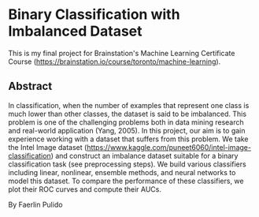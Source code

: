 # Binary Classification with Imbalanced Dataset

This is my final project for Brainstation's Machine Learning Certificate Course (https://brainstation.io/course/toronto/machine-learning). 

## Abstract

In classification, when the number of examples that represent one class is much lower than other classes, the dataset is said to be imbalanced. This problem is one of the challenging problems both in data mining research and real-world application (Yang, 2005). In this project, our aim is to gain experience working with a dataset that suffers from this problem. We take the Intel Image dataset (https://www.kaggle.com/puneet6060/intel-image-classification) and construct an imbalance dataset suitable for a binary classification task (see preprocessing steps). We build various classifiers including linear, nonlinear, ensemble methods, and neural networks to model this dataset. To compare the performance of these classifiers, we plot their ROC curves and compute their AUCs.

By Faerlin Pulido
